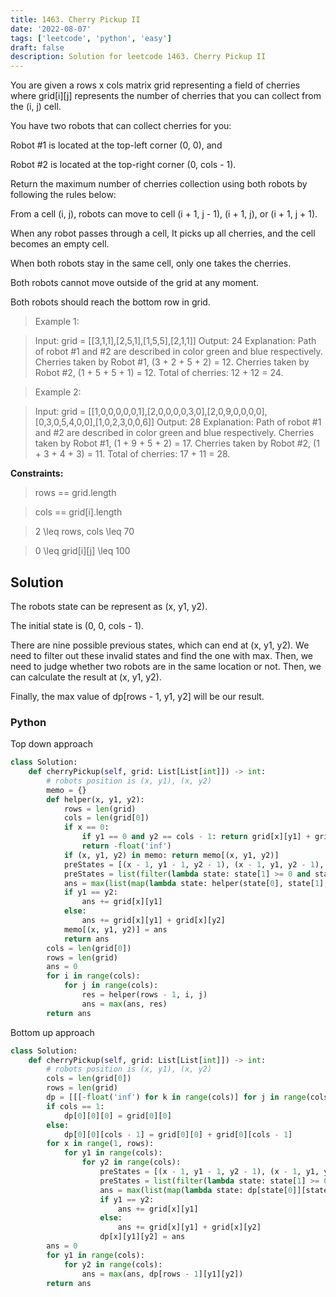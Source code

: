 ```yaml
---
title: 1463. Cherry Pickup II
date: '2022-08-07'
tags: ['leetcode', 'python', 'easy']
draft: false
description: Solution for leetcode 1463. Cherry Pickup II
---
```


 
You are given a rows x cols matrix grid representing a field of cherries where grid[i][j] represents the number of cherries that you can collect from the (i, j) cell.

You have two robots that can collect cherries for you:

Robot #1 is located at the top-left corner (0, 0), and

Robot #2 is located at the top-right corner (0, cols - 1).

Return the maximum number of cherries collection using both robots by following the rules below:

From a cell (i, j), robots can move to cell (i + 1, j - 1), (i + 1, j), or (i + 1, j + 1).

When any robot passes through a cell, It picks up all cherries, and the cell becomes an empty cell.

When both robots stay in the same cell, only one takes the cherries.

Both robots cannot move outside of the grid at any moment.

Both robots should reach the bottom row in grid.

 > Example 1:

 > Input: grid = [[3,1,1],[2,5,1],[1,5,5],[2,1,1]]
 > Output: 24
 > Explanation: Path of robot #1 and #2 are described in color green and blue respectively.
 > Cherries taken by Robot #1, (3 + 2 + 5 + 2) = 12.
 > Cherries taken by Robot #2, (1 + 5 + 5 + 1) = 12.
 > Total of cherries: 12 + 12 = 24.

 > Example 2:

 > Input: grid = [[1,0,0,0,0,0,1],[2,0,0,0,0,3,0],[2,0,9,0,0,0,0],[0,3,0,5,4,0,0],[1,0,2,3,0,0,6]]
 > Output: 28
 > Explanation: Path of robot #1 and #2 are described in color green and blue respectively.
 > Cherries taken by Robot #1, (1 + 9 + 5 + 2) = 17.
 > Cherries taken by Robot #2, (1 + 3 + 4 + 3) = 11.
 > Total of cherries: 17 + 11 = 28.

**Constraints:**

 > rows == grid.length

 > cols == grid[i].length

 > 2 <TeX>\leq</TeX> rows, cols <TeX>\leq</TeX> 70

 > 0 <TeX>\leq</TeX> grid[i][j] <TeX>\leq</TeX> 100

## Solution
The robots state can be represent as (x, y1, y2). 

The initial state is (0, 0, cols - 1). 

There are nine possible previous states, which can end at (x, y1, y2). We need to filter out these invalid states and find the one with max. Then, we need to judge whether two robots are in the same location or not. Then, we can calculate the result at (x, y1, y2). 

Finally, the max value of dp[rows - 1, y1, y2] will be our result.


### Python
Top down approach
```python
class Solution:
    def cherryPickup(self, grid: List[List[int]]) -> int:
        # robots position is (x, y1), (x, y2)
        memo = {}
        def helper(x, y1, y2):
            rows = len(grid)
            cols = len(grid[0])
            if x == 0:
                if y1 == 0 and y2 == cols - 1: return grid[x][y1] + grid[x][y2] if cols > 1 else grid[x][y1]
                return -float('inf')
            if (x, y1, y2) in memo: return memo[(x, y1, y2)]
            preStates = [(x - 1, y1 - 1, y2 - 1), (x - 1, y1, y2 - 1), (x - 1, y1 + 1, y2 - 1),  (x - 1, y1 - 1, y2), (x - 1, y1, y2), (x - 1, y1 + 1, y2), (x - 1, y1 - 1, y2 + 1), (x - 1, y1, y2 + 1), (x - 1, y1 + 1, y2 + 1)]
            preStates = list(filter(lambda state: state[1] >= 0 and state[1] < cols and state[2] >= 0 and state[2] < cols , preStates))
            ans = max(list(map(lambda state: helper(state[0], state[1], state[2]), preStates)))
            if y1 == y2: 
                ans += grid[x][y1]
            else:
                ans += grid[x][y1] + grid[x][y2]
            memo[(x, y1, y2)] = ans
            return ans
        cols = len(grid[0])
        rows = len(grid)
        ans = 0
        for i in range(cols):
            for j in range(cols):
                res = helper(rows - 1, i, j)
                ans = max(ans, res)
        return ans
```
Bottom up approach
```python
class Solution:
    def cherryPickup(self, grid: List[List[int]]) -> int:
        # robots position is (x, y1), (x, y2)
        cols = len(grid[0])
        rows = len(grid)
        dp = [[[-float('inf') for k in range(cols)] for j in range(cols)] for i in range(rows)]
        if cols == 1:
            dp[0][0][0] = grid[0][0]
        else:
            dp[0][0][cols - 1] = grid[0][0] + grid[0][cols - 1]
        for x in range(1, rows):
            for y1 in range(cols):
                for y2 in range(cols):
                    preStates = [(x - 1, y1 - 1, y2 - 1), (x - 1, y1, y2 - 1), (x - 1, y1 + 1, y2 - 1),  (x - 1, y1 - 1, y2), (x - 1, y1, y2), (x - 1, y1 + 1, y2), (x - 1, y1 - 1, y2 + 1), (x - 1, y1, y2 + 1), (x - 1, y1 + 1, y2 + 1)]
                    preStates = list(filter(lambda state: state[1] >= 0 and state[1] < cols and state[2] >= 0 and state[2] < cols , preStates))
                    ans = max(list(map(lambda state: dp[state[0]][state[1]][state[2]], preStates)))
                    if y1 == y2: 
                        ans += grid[x][y1]
                    else:
                        ans += grid[x][y1] + grid[x][y2]
                    dp[x][y1][y2] = ans
        ans = 0
        for y1 in range(cols):
            for y2 in range(cols):
                ans = max(ans, dp[rows - 1][y1][y2])
        return ans
```